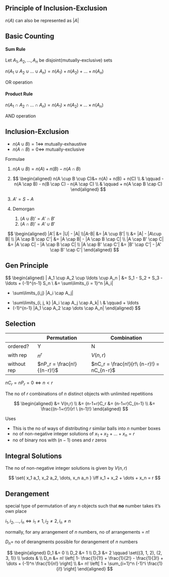 ## Principle of Inclusion-Exclusion

$n(A)$ can also be represented as $|A|$

## Basic Counting

#### Sum Rule

Let $A_1 , A_2, \dots, A_n$ be disjoint(mutually-exclusive) sets

$n (A_1 \cup A_2 \cup \dots \cup A_n) = n(A_1) + n(A_2) + \dots + n(A_n)$

OR operation

#### Product Rule

$n (A_1 \cap A_2 \cap \dots \cap A_n) = n(A_1) \times n(A_2) \times \dots \times n(A_n)$

AND operation

## Inclusion-Exclusion

- $n(A \cup B) = 1 \iff$ mutually-exhaustive
- $n(A \cap B) = 0 \iff$ mutually-exclusive

Formulae

1. $n(A \cup B) = n(A) + n(B) - n(A \cap B)$

2. $$
   \begin{aligned}
   n(A \cup B \cup C)&= n(A) + n(B) + n(C) \\   & \qquad - n(A \cap B) - n(B \cap C) - n(A \cap C) \\   & \qquad + n(A \cap B \cap C)
   \end{aligned}
   $$

3. $A' = S - A$

4. Demorgan

   1. $(A \cup B)' = A' \cap B'$
   2. $(A \cap B)' = A' \cup B'$

$$
\begin{aligned}
|A'| &= |U| - |A| \\|A-B| &= |A \cup B'| \\
&= |A| - |A\cup B| \\
|A \cap B \cap C'| &= |A \cap B| - |A \cap B \cap C| \\
|A \cap B' \cap C| &= |A \cap C| - |A \cap B \cap C| \\
|A \cap B' \cap C'| &= |B' \cap C'| - |A' \cap B' \cap C'|
\end{aligned}
$$

## Gen Principle

$$
\begin{aligned}
\| A_1 \cup A_2 \cup \ldots \cup A_n \|
&= S_1 - S_2 + S_3 - \ldots + (-1)^{n-1} S_n \\
&= \sum\limits_{i = 1}^n |A_i|
- \sum\limits_{i,j} |A_i \cap A_j|
+ \sum\limits_{i, j, k} |A_i \cap A_j \cap A_k| \\
& \qquad + \ldots
+ (-1)^{n-1} |A_1 \cap A_2 \cap \dots \cap A_n|
\end{aligned}
$$

## Selection

|             | Permutation                | Combination                               |
| ----------- | -------------------------- | ----------------------------------------- |
| ordered?    | Y                          | N                                         |
| with rep    | $n^r$                      | $V(n,r)$                                  |
| without rep | $nP_r = \frac{n!}{(n-r)!}$ | $nC_r = \frac{n!}{r!\ (n-r)!} = nC_{n-r}$ |

$nC_r = nP_r = 0 \iff n<r$

The no of $r$ combinations of $n$ distinct objects with unlimited repetitions

$$
\begin{aligned}
&= V(n,r) \\
&= (n-1+r)C_r &= (n-1+r)C_{n-1} \\
&= \frac{(n-1+r)!}{r! \ (n-1)!}
\end{aligned}
$$

Uses

- This is the no of ways of distributing $r$ similar balls into $n$ number boxes
- no of non-negative integer solutions of $x_1 + x_2 + \dots + x_n = r$
- no of binary nos with $(n-1)$ ones and $r$ zeros

## Integral Solutions

The no of non-negative integer solutions is given by $V(n,r)$

$$
\set{
x_1 a_1, x_2 a_2, \dots, x_n a_n
}
\iff
x_1 + x_2 + \dots + x_n = r
$$

## Derangement

special type of permutation of any $n$ objects such that **no** number takes it’s own place

$i_1, i_2, \dots, i_n \iff i_1 \ne 1, i_2 \ne 2, i_n \ne n$

normally, for any arrangement of $n$ numbers, no of arrangements = $n!$

$D_n =$ no of derangments possible for derangement of $n$ numbers

$$
\begin{aligned}
D_1 &= 0 \\
D_2 &= 1 \\
D_3 &= 2 \qquad \set{(3, 1, 2), (2, 3, 1)} \\
\vdots & \\
D_n &= n! \left[
1- \frac{1}{1!}  + \frac{1}{2!} - \frac{1}{3!} + \dots + (-1)^n \frac{1}{n!}
\right] \\
&= n! \left[
1 + \sum_{i=1}^n (-1)^i \frac{1}{i!}
\right]
\end{aligned}
$$

